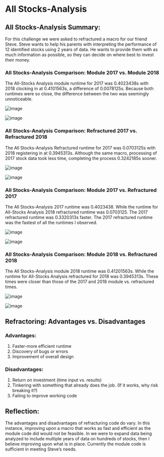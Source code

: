# All Stocks-Analysis

## All Stocks-Analysis Summary:
For this challenge we were asked to refractured a macro for our friend Steve. Steve wants to help his parents with interpreting the performance of 12 identified stocks using 2 years of data. He wants to provide them with as much information as possible, so they can decide on where best to invest their money.

### All Stocks-Analysis Comparison: Module 2017 vs. Module 2018
The All-Stocks Analysis module runtime for 2017 was 0.4023438s with 2018 clocking in at 0.4101563s, a difference of 0.0078125s. Because both runtimes were so close, the difference between the two was seemingly unnoticeable. 

![image](https://user-images.githubusercontent.com/80069183/112759051-e98bb880-8fb6-11eb-9478-1a1bbf39841b.png)

![image](https://user-images.githubusercontent.com/80069183/112759112-25268280-8fb7-11eb-80ae-b799de8bc583.png)

### All Stocks-Analysis Comparison: Refractured 2017 vs. Refractured 2018
The All Stocks-Analysis Refractured runtime for 2017 was 0.0703125s with 2018 registering in at 0.3945313s. Although the same macro, processing of 2017 stock data took less time, completing the process 0.3242185s sooner. 

![image](https://user-images.githubusercontent.com/80069183/112759159-6323a680-8fb7-11eb-8ce1-08b68acbd074.png)

![image](https://user-images.githubusercontent.com/80069183/112759183-7cc4ee00-8fb7-11eb-9ffb-ef6fd8805a26.png)


### All Stocks-Analysis Comparison: Module 2017 vs. Refractured 2017
The All Stocks-Analysis 2017 runtime was 0.4023438. While the runtime for All-Stocks Analysis 2018 refractured runtime was 0.0703125. The 2017 refractured runtime was 0.3320313s faster. The 2017 refractured runtime was the fastest of all the runtimes I observed.

![image](https://user-images.githubusercontent.com/80069183/112759051-e98bb880-8fb6-11eb-9478-1a1bbf39841b.png)

![image](https://user-images.githubusercontent.com/80069183/112759159-6323a680-8fb7-11eb-8ce1-08b68acbd074.png)

### All Stocks-Analysis Comparison: Module 2018 vs. Refractured 2018
The All Stocks-Analysis module 2018 runtime was 0.41201563s. While the runtime for All-Stocks Analysis refractured for 2018 was 0.3945313s. These times were closer than those of the 2017 and  2018 module vs. refractured times. 

![image](https://user-images.githubusercontent.com/80069183/112759112-25268280-8fb7-11eb-80ae-b799de8bc583.png)

![image](https://user-images.githubusercontent.com/80069183/112759183-7cc4ee00-8fb7-11eb-9ffb-ef6fd8805a26.png)

## Refractoring: Advantages vs. Disadvantages

### Advantages:
1)	Faster-more efficient runtime 
2)	Discovery of bugs or errors
3)	Improvement of overall design

### Disadvantages:
1)	Return on investment (time input vs. results)
2)	Tinkering with something that already does the job. (If it works, why risk breaking it?) 
3)	Failing to improve working code 

## Reflection:
The advantages and disadvantages of refracturing code do vary. In this instance, improving upon a macro that works as fast and efficient as the module code did would not be feasible. In we were to expand data being analyzed to include multiple years of data on hundreds of stocks, then I believe improving upon what is in place. Currently the module code is sufficient in meeting Steve’s needs. 


